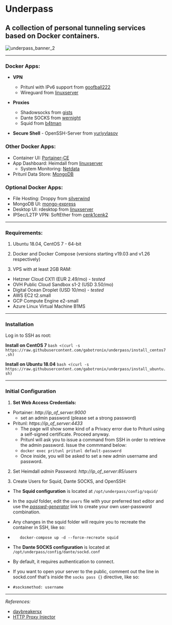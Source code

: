 # Underpass

## A collection of personal tunneling services based on Docker containers.

![underpass_banner_2](https://user-images.githubusercontent.com/9207205/92270351-7afee480-ef18-11ea-815c-6e719869f848.png)

***

### Docker Apps:
- **VPN**
  - Pritunl with IPv6 support from [goofball222](https://hub.docker.com/r/goofball222/pritunl)
  - Wireguard from [linuxserver](https://hub.docker.com/r/linuxserver/wireguard)

- **Proxies**
  - Shadowsocks from [gists](https://hub.docker.com/r/gists/shadowsocks-libev)
  - Dante SOCKS from [wernight](https://hub.docker.com/r/wernight/dante)
  - Squid from [b4tman](https://hub.docker.com/r/b4tman/squid)

- **Secure Shell** - OpenSSH-Server from [yuriyvlasov](https://hub.docker.com/r/yuriyvlasov/openssh-server)

### Other Docker Apps:
  - Container UI: [Portainer-CE](https://hub.docker.com/r/portainer/portainer)
  - App Dashboard: Heimdall from [linuxserver](https://hub.docker.com/r/linuxserver/heimdall)
    - System Monitoring: [Netdata](https://hub.docker.com/r/netdata/netdata)
  - Pritunl Data Store: [MongoDB](https://hub.docker.com/_/mongo)

### Optional Docker Apps:
  - File Hosting: Droppy from [silverwind](https://github.com/silverwind/droppy)
  - MongoDB UI: [mongo-express](https://hub.docker.com/_/mongo-express)
  - Desktop UI: rdesktop from [linuxserver](https://hub.docker.com/r/linuxserver/rdesktop)
  - IPSec/L2TP VPN: SoftEther from [cenk1cenk2](https://hub.docker.com/r/cenk1cenk2/softether-vpnsrv)

***

### Requirements:
1. Ubuntu 18.04, CentOS 7 - 64-bit

2. Docker and Docker Compose (versions starting v19.03 and v1.26 respectively)

3. VPS with at least 2GB RAM:
  - Hetzner Cloud CX11 (EUR 2.49/mo) - _tested_
  - OVH Public Cloud Sandbox s1-2 (USD 3.50/mo)
  - Digital Ocean Droplet (USD 10/mo) - _tested_
  - AWS EC2 t2.small
  - GCP Compute Engine e2-small
  - Azure Linux Virtual Machine B1MS

***

### Installation
Log in to SSH as root:

**Install on CentOS 7**
`bash <(curl -s https://raw.githubusercontent.com/gabotronix/underpass/install_centos7.sh)`

**Install on Ubuntu 18.04**
`bash <(curl -s https://raw.githubusercontent.com/gabotronix/underpass/install_ubuntu.sh)`

***

### Initial Configuration

1. **Set Web Access Credentials:**
  - Portainer: _http://ip_of_server:9000_
    - set an admin password (please set a strong password)
  - Pritunl: _https://ip_of_server:4433_
    - The page will show some kind of a Privacy error due to Pritunl using a self-signed certificate. Proceed anyway.
    - Pritunl will ask you to issue a command from SSH in order to retrieve the admin password. Issue the commmand below:
    - `docker exec pritunl pritunl default-password`
    - Once inside, you will be asked to set a new admin username and password.

2. Set Heimdall _admin_ Password: _http://ip_of_server:85/users_

2. Create Users for Squid, Dante SOCKS, and OpenSSH:
  - The **Squid configuration** is located at `/opt/underpass/config/squid/`
  - In the _squid_ folder, edit the `users` file with your preferred text editor and use the [_passwd-generator_](https://hostingcanada.org/htpasswd-generator/) link to create your own user-password combination.
  - Any changes in the squid folder will require you to recreate the container in SSH, like so:
  - ```cd /opt/underpass/
       docker-compose up -d --force-recreate squid
    ```

  - The **Dante SOCKS configuration** is located at `/opt/underpass/config/dante/sockd.conf`
  - By default, it requires authentication to connect.
  - If you want to open your server to the public, comment out the line in sockd.conf that's inside the `socks pass {}` directive, like so:
  - `#socksmethod: username`

***

_References:_

- [daybreakersx](https://github.com/daybreakersx)
- [HTTP Proxy Injector](https://github.com/a-dev1412/a-dev1412.github.io)
